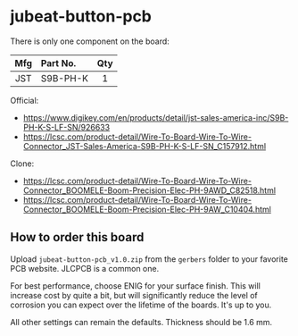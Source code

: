 # jubeat-button-pcb

There is only one component on the board:

|Mfg|Part No.|Qty|
|:---:|:---|:---:|
|JST|S9B-PH-K|1|

Official:
* https://www.digikey.com/en/products/detail/jst-sales-america-inc/S9B-PH-K-S-LF-SN/926633
* https://lcsc.com/product-detail/Wire-To-Board-Wire-To-Wire-Connector_JST-Sales-America-S9B-PH-K-S-LF-SN_C157912.html

Clone:
* https://lcsc.com/product-detail/Wire-To-Board-Wire-To-Wire-Connector_BOOMELE-Boom-Precision-Elec-PH-9AWD_C82518.html
* https://lcsc.com/product-detail/Wire-To-Board-Wire-To-Wire-Connector_BOOMELE-Boom-Precision-Elec-PH-9AW_C10404.html

## How to order this board

Upload `jubeat-button-pcb_v1.0.zip` from the `gerbers` folder to your favorite PCB website. JLCPCB is a common one.

For best performance, choose ENIG for your surface finish. This will increase cost by quite a bit, but will significantly reduce the level of corrosion you can expect over the lifetime of the boards. It's up to you.

All other settings can remain the defaults. Thickness should be 1.6 mm.